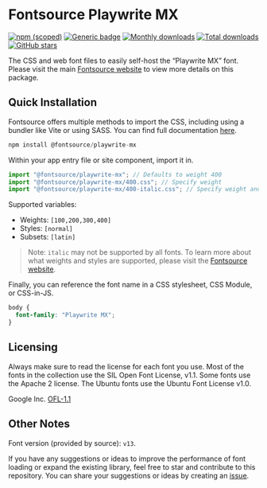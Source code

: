 # Fontsource Playwrite MX

[![npm (scoped)](https://img.shields.io/npm/v/@fontsource/playwrite-mx?color=brightgreen)](https://www.npmjs.com/package/@fontsource/playwrite-mx) [![Generic badge](https://img.shields.io/badge/fontsource-passing-brightgreen)](https://github.com/fontsource/fontsource) [![Monthly downloads](https://badgen.net/npm/dm/@fontsource/playwrite-mx)](https://github.com/fontsource/fontsource) [![Total downloads](https://badgen.net/npm/dt/@fontsource/playwrite-mx)](https://github.com/fontsource/fontsource) [![GitHub stars](https://img.shields.io/github/stars/fontsource/fontsource.svg?style=social&label=Star)](https://github.com/fontsource/fontsource/stargazers)

The CSS and web font files to easily self-host the “Playwrite MX” font. Please visit the main [Fontsource website](https://fontsource.org/fonts/playwrite-mx) to view more details on this package.

## Quick Installation

Fontsource offers multiple methods to import the CSS, including using a bundler like Vite or using SASS. You can find full documentation [here](https://fontsource.org/docs/getting-started/introduction).

```javascript
npm install @fontsource/playwrite-mx
```

Within your app entry file or site component, import it in.

```javascript
import "@fontsource/playwrite-mx"; // Defaults to weight 400
import "@fontsource/playwrite-mx/400.css"; // Specify weight
import "@fontsource/playwrite-mx/400-italic.css"; // Specify weight and style
```

Supported variables:
- Weights: `[100,200,300,400]`
- Styles: `[normal]`
- Subsets: `[latin]`

> Note: `italic` may not be supported by all fonts. To learn more about what weights and styles are supported, please visit the [Fontsource website](https://fontsource.org/fonts/playwrite-mx).

Finally, you can reference the font name in a CSS stylesheet, CSS Module, or CSS-in-JS.

```css
body {
  font-family: "Playwrite MX";
}
```

## Licensing
Always make sure to read the license for each font you use. Most of the fonts in the collection use the SIL Open Font License, v1.1. Some fonts use the Apache 2 license. The Ubuntu fonts use the Ubuntu Font License v1.0.

Google Inc.
[OFL-1.1](http://scripts.sil.org/OFL)

## Other Notes
Font version (provided by source): `v13`.

If you have any suggestions or ideas to improve the performance of font loading or expand the existing library, feel free to star and contribute to this repository. You can share your suggestions or ideas by creating an [issue](https://github.com/fontsource/fontsource/issues).